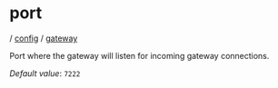 # port

/ [config](reference/server-config/index.md) / [gateway](reference/server-config/config/gateway/index.md) 

Port where the gateway will listen for incoming gateway connections.

*Default value*: `7222`
